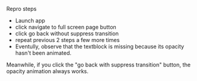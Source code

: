 Repro steps
- Launch app
- click navigate to full screen page button
- click go back without suppress transition
- repeat previous 2 steps a few more times
- Eventully, observe that the textblock is missing because its opacity hasn't been animated.

Meanwhile, if you click the "go back with suppress transition" button, the opacity animation always works.
